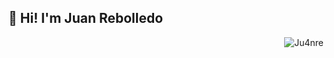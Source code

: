 ## 👋 Hi! I'm Juan Rebolledo

<p align="right"> 
  <img src="https://komarev.com/ghpvc/?username=juanRebolledo&label=Profile%20views&color=0e75b6&style=flat" alt="Ju4nre" /> 
</p>
